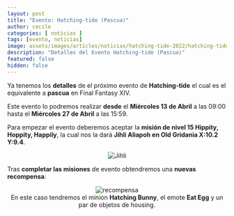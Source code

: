 ```yaml
---
layout: post
title: "Evento: Hatching-tide (Pascua)"
author: cecile
categories: [ noticias ]
tags: [evento, noticias]
image: assets/images/articles/noticias/hatching-tide-2022/hatching-tide-2022.jpg
description: "Detalles del Evento Hatching-tide (Pascua)"
featured: false
hidden: false
---
```


Ya tenemos los **detalles** de el próximo evento de **Hatching-tide** el cual es el equivalente a **pascua** en Final Fantasy XIV.

Este evento lo podremos realizar **desde** el **Miércoles 13 de Abril** a las 09:00 hasta el **Miércoles 27 de Abril** a las 15:59.

Para empezar el evento deberemos aceptar la **misión de nivel 15 Hippity, Hoppity, Happily**, la cual nos la dará **Jihli Aliapoh en Old Gridania X:10.2 Y:9.4**.

<p align="center"><img src="{{ site.baseurl }}/assets/images/articles/noticias/hatching-tide-2022/quest.jpg" alt="Jihli"/></p>

Tras **completar las misiones** de evento obtendremos una **nuevas recompensa**:

<p align="center">
    <img src="{{ site.baseurl }}/assets/images/articles/noticias/hatching-tide-2022/recompensa.jpg" alt="recompensa"/>
    <br/>
    En este caso tendremos el minion <b>Hatching Bunny</b>, el emote <b>Eat Egg</b> y un par de objetos de housing.
</p>
